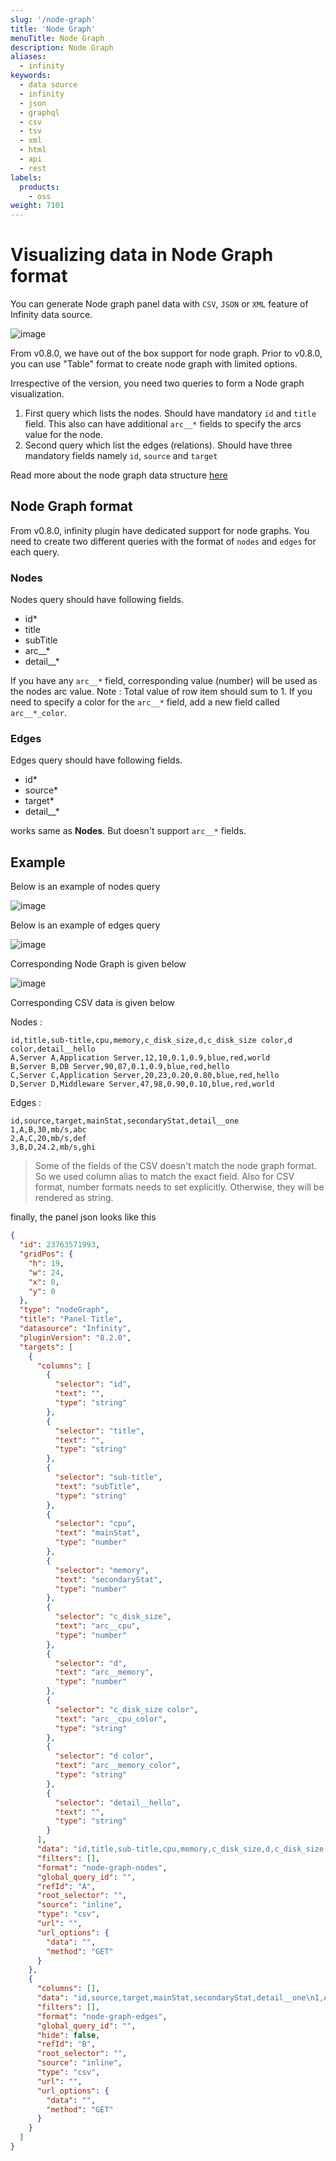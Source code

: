 ```yaml
---
slug: '/node-graph'
title: 'Node Graph'
menuTitle: Node Graph
description: Node Graph
aliases:
  - infinity
keywords:
  - data source
  - infinity
  - json
  - graphql
  - csv
  - tsv
  - xml
  - html
  - api
  - rest
labels:
  products:
    - oss
weight: 7101
---
```


# Visualizing data in Node Graph format

You can generate Node graph panel data with `CSV`, `JSON` or `XML` feature of Infinity data source.

![image](https://user-images.githubusercontent.com/153843/139112671-dee6a9aa-5165-4526-bc8a-7ce36c45181e.png#center)

From v0.8.0, we have out of the box support for node graph. Prior to v0.8.0, you can use "Table" format to create node graph with limited options.

Irrespective of the version, you need two queries to form a Node graph visualization.

1. First query which lists the nodes. Should have mandatory `id` and `title` field. This also can have additional `arc__*` fields to specify the arcs value for the node.
2. Second query which list the edges (relations). Should have three mandatory fields namely `id`, `source` and `target`

Read more about the node graph data structure [here](https://grafana.com/docs/grafana/latest/visualizations/node-graph/)

## Node Graph format

From v0.8.0, infinity plugin have dedicated support for node graphs. You need to create two different queries with the format of `nodes` and `edges` for each query.

### Nodes

Nodes query should have following fields.

- id\*
- title
- subTitle
- arc\_\_\*
- detail\_\_\*

If you have any `arc__*` field, corresponding value (number) will be used as the nodes arc value. Note : Total value of row item should sum to 1. If you need to specify a color for the `arc__*` field, add a new field called `arc__*_color`.

### Edges

Edges query should have following fields.

- id\*
- source\*
- target\*
- detail\_\_\*

works same as **Nodes**. But doesn't support `arc__*` fields.

## Example

Below is an example of nodes query

![image](https://user-images.githubusercontent.com/153843/139114480-bd5c8571-4374-4ec0-8af0-224cc73ba3d8.png#center)

Below is an example of edges query

![image](https://user-images.githubusercontent.com/153843/139114526-5ffabaf1-7722-4205-9347-9496a9485306.png#center)

Corresponding Node Graph is given below

![image](https://user-images.githubusercontent.com/153843/139114591-2203f878-bb7d-4111-aaac-fe3bbc99bd6b.png#center)

Corresponding CSV data is given below

Nodes :

```csv
id,title,sub-title,cpu,memory,c_disk_size,d,c_disk_size color,d color,detail__hello
A,Server A,Application Server,12,10,0.1,0.9,blue,red,world
B,Server B,DB Server,90,87,0.1,0.9,blue,red,hello
C,Server C,Application Server,20,23,0.20,0.80,blue,red,hello
D,Server D,Middleware Server,47,98,0.90,0.10,blue,red,world
```

Edges :

```csv
id,source,target,mainStat,secondaryStat,detail__one
1,A,B,30,mb/s,abc
2,A,C,20,mb/s,def
3,B,D,24.2,mb/s,ghi
```

> Some of the fields of the CSV doesn't match the node graph format. So we used column alias to match the exact field. Also for CSV format, number formats needs to set explicitly. Otherwise, they will be rendered as string.

finally, the panel json looks like this

```json
{
  "id": 23763571993,
  "gridPos": {
    "h": 19,
    "w": 24,
    "x": 0,
    "y": 0
  },
  "type": "nodeGraph",
  "title": "Panel Title",
  "datasource": "Infinity",
  "pluginVersion": "8.2.0",
  "targets": [
    {
      "columns": [
        {
          "selector": "id",
          "text": "",
          "type": "string"
        },
        {
          "selector": "title",
          "text": "",
          "type": "string"
        },
        {
          "selector": "sub-title",
          "text": "subTitle",
          "type": "string"
        },
        {
          "selector": "cpu",
          "text": "mainStat",
          "type": "number"
        },
        {
          "selector": "memory",
          "text": "secondaryStat",
          "type": "number"
        },
        {
          "selector": "c_disk_size",
          "text": "arc__cpu",
          "type": "number"
        },
        {
          "selector": "d",
          "text": "arc__memory",
          "type": "number"
        },
        {
          "selector": "c_disk_size color",
          "text": "arc__cpu_color",
          "type": "string"
        },
        {
          "selector": "d color",
          "text": "arc__memory_color",
          "type": "string"
        },
        {
          "selector": "detail__hello",
          "text": "",
          "type": "string"
        }
      ],
      "data": "id,title,sub-title,cpu,memory,c_disk_size,d,c_disk_size color,d color,detail__hello\nA,Server A,Application Server,12,10,0.1,0.9,blue,red,world\nB,Server B,DB Server,90,87,0.1,0.9,blue,red,hello\nC,Server C,Application Server,20,23,0.20,0.80,blue,red,hello\nD,Server D,Middleware Server,47,98,0.90,0.10,blue,red,world",
      "filters": [],
      "format": "node-graph-nodes",
      "global_query_id": "",
      "refId": "A",
      "root_selector": "",
      "source": "inline",
      "type": "csv",
      "url": "",
      "url_options": {
        "data": "",
        "method": "GET"
      }
    },
    {
      "columns": [],
      "data": "id,source,target,mainStat,secondaryStat,detail__one\n1,A,B,30,mb/s,abc\n2,A,C,20,mb/s,def\n3,B,D,24.2,mb/s,ghi",
      "filters": [],
      "format": "node-graph-edges",
      "global_query_id": "",
      "hide": false,
      "refId": "B",
      "root_selector": "",
      "source": "inline",
      "type": "csv",
      "url": "",
      "url_options": {
        "data": "",
        "method": "GET"
      }
    }
  ]
}
```
